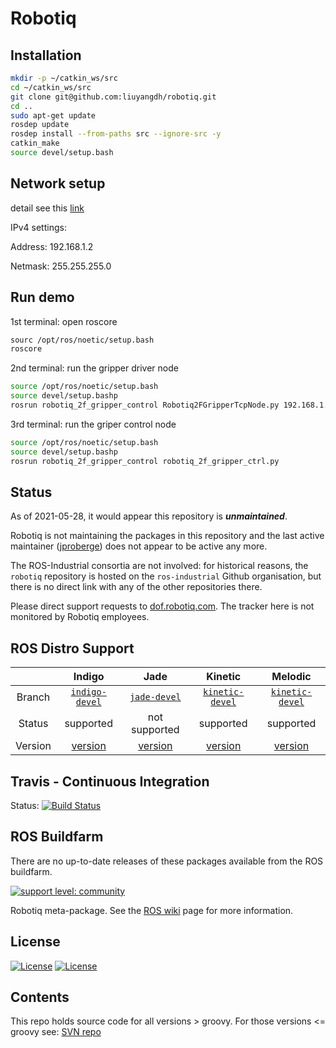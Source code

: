 # Robotiq

## Installation

```bash
mkdir -p ~/catkin_ws/src
cd ~/catkin_ws/src
git clone git@github.com:liuyangdh/robotiq.git
cd ..
sudo apt-get update
rosdep update
rosdep install --from-paths src --ignore-src -y
catkin_make
source devel/setup.bash
```

## Network setup
detail see this [link](http://wiki.ros.org/robotiq/Tutorials/Control%20of%20a%203-Finger%20Gripper%20using%20the%20Modbus%20TCP%20Protocol)

IPv4 settings:

Address: 192.168.1.2

Netmask: 255.255.255.0

## Run demo
1st terminal: open roscore
```bash
sourc /opt/ros/noetic/setup.bash
roscore
```

2nd terminal: run the gripper driver node
```bash
source /opt/ros/noetic/setup.bash
source devel/setup.bashp
rosrun robotiq_2f_gripper_control Robotiq2FGripperTcpNode.py 192.168.1.11
```

3rd terminal: run the griper control node 
```bash
source /opt/ros/noetic/setup.bash
source devel/setup.bashp
rosrun robotiq_2f_gripper_control robotiq_2f_gripper_ctrl.py
```


## Status

As of 2021-05-28, it would appear this repository is ***unmaintained***.

Robotiq is not maintaining the packages in this repository and the last active maintainer ([jproberge](https://github.com/jproberge)) does not appear to be active any more.

The ROS-Industrial consortia are not involved: for historical reasons, the `robotiq` repository is hosted on the `ros-industrial` Github organisation, but there is no direct link with any of the other repositories there.

Please direct support requests to [dof.robotiq.com](https://dof.robotiq.com/). The tracker here is not monitored by Robotiq employees.


## ROS Distro Support

|         | Indigo | Jade | Kinetic | Melodic |
|:-------:|:------:|:----:|:-------:|:-------:|
| Branch  | [`indigo-devel`](https://github.com/ros-industrial/robotiq/tree/indigo-devel) | [`jade-devel`](https://github.com/ros-industrial/robotiq/tree/jade-devel) | [`kinetic-devel`](https://github.com/ros-industrial/robotiq/tree/kinetic-devel) | [`kinetic-devel`](https://github.com/ros-industrial/robotiq/tree/kinetic-devel) |)
| Status  |  supported | not supported |  supported |  supported |
| Version | [version](http://repositories.ros.org/status_page/ros_indigo_default.html?q=robotiq) | [version](http://repositories.ros.org/status_page/ros_jade_default.html?q=robotiq) | [version](http://repositories.ros.org/status_page/ros_kinetic_default.html?q=robotiq) | [version](http://repositories.ros.org/status_page/ros_melodic_default.html?q=robotiq) |

## Travis - Continuous Integration

Status: [![Build Status](https://travis-ci.com/ros-industrial/robotiq.svg?branch=kinetic-devel)](https://travis-ci.com/ros-industrial/robotiq)

## ROS Buildfarm

There are no up-to-date releases of these packages available from the ROS buildfarm.

[![support level: community](https://img.shields.io/badge/support%20level-community-lightgray.svg)](http://rosindustrial.org/news/2016/10/7/better-supporting-a-growing-ros-industrial-software-platform)

Robotiq meta-package.  See the [ROS wiki][] page for more information. 

## License

[![License](https://img.shields.io/badge/License-Apache%202.0-blue.svg)](https://opensource.org/licenses/Apache-2.0)
[![License](https://img.shields.io/badge/License-BSD%203--Clause-blue.svg)](https://opensource.org/licenses/BSD-3-Clause)

## Contents

This repo holds source code for all versions > groovy. For those versions <= groovy see: [SVN repo][]

[ROS wiki]: http://ros.org/wiki/robotiq
[SVN repo]: https://code.google.com/p/swri-ros-pkg/source/browse

